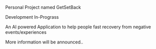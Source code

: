 Personal Project named GetSetBack 

Development In-Prograss

An AI powered Application to help people fast recovery from negative events/experiences 

More information will be announced.. 
